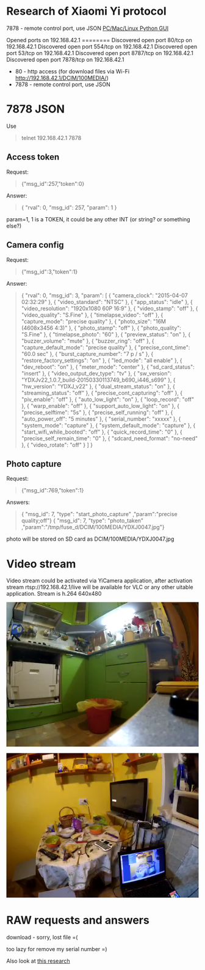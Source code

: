 Research of Xiaomi Yi protocol
============
7878 - remote control port, use JSON 
[PC/Mac/Linux Python GUI](https://github.com/deltaflyer4747/Xiaomi_Yi/tree/master/Standalone_scripts)

<cut>
Opened ports on 192.168.42.1
========
Discovered open port 80/tcp on 192.168.42.1
Discovered open port 554/tcp on 192.168.42.1
Discovered open port 53/tcp on 192.168.42.1
Discovered open port 8787/tcp on 192.168.42.1
Discovered open port 7878/tcp on 192.168.42.1

 - 80 - http access (for download files via Wi-Fi http://192.168.42.1/DCIM/100MEDIA/)
 - 7878 - remote control port, use JSON 

7878 JSON
====
Use 
 > telnet 192.168.42.1 7878

Access token
----
Request:
 > {"msg_id":257,"token":0}

Answer:
 > { "rval": 0, "msg_id": 257, "param": 1 }

param=1, 1 is a TOKEN, it could be any other INT (or string? or something else?)

Camera config
--------
Request:
 > {"msg_id":3,"token":1}

Answer:
 > { "rval": 0, "msg_id": 3, "param": [ { "camera_clock": "2015-04-07 02:32:29" }, { "video_standard": "NTSC" }, { "app_status": "idle" }, { "video_resolution": "1920x1080 60P 16:9" }, { "video_stamp": "off" }, { "video_quality": "S.Fine" }, { "timelapse_video": "off" }, { "capture_mode": "precise quality" }, { "photo_size": "16M (4608x3456 4:3)" }, { "photo_stamp": "off" }, { "photo_quality": "S.Fine" }, { "timelapse_photo": "60" }, { "preview_status": "on" }, { "buzzer_volume": "mute" }, { "buzzer_ring": "off" }, { "capture_default_mode": "precise quality" }, { "precise_cont_time": "60.0 sec" }, { "burst_capture_number": "7 p / s" }, { "restore_factory_settings": "on" }, { "led_mode": "all enable" }, { "dev_reboot": "on" }, { "meter_mode": "center" }, { "sd_card_status": "insert" }, { "video_output_dev_type": "tv" }, { "sw_version": "YDXJv22_1.0.7_build-20150330113749_b690_i446_s699" }, { "hw_version": "YDXJ_v22" }, { "dual_stream_status": "on" }, { "streaming_status": "off" }, { "precise_cont_capturing": "off" }, { "piv_enable": "off" }, { "auto_low_light": "on" }, { "loop_record": "off" }, { "warp_enable": "off" }, { "support_auto_low_light": "on" }, { "precise_selftime": "5s" }, { "precise_self_running": "off" }, { "auto_power_off": "5 minutes" }, { "serial_number": "xxxxx" }, { "system_mode": "capture" }, { "system_default_mode": "capture" }, { "start_wifi_while_booted": "off" }, { "quick_record_time": "0" }, { "precise_self_remain_time": "0" }, { "sdcard_need_format": "no-need" }, { "video_rotate": "off" } ] }

Photo capture
-------
Request:
 > {"msg_id":769,"token":1} 

Answers:
 > { "msg_id": 7, "type": "start_photo_capture" ,"param":"precise quality;off"}
 > { "msg_id": 7, "type": "photo_taken" ,"param":"/tmp/fuse_d/DCIM/100MEDIA/YDXJ0047.jpg"}

photo will be stored on SD card as DCIM/100MEDIA/YDXJ0047.jpg

Video stream
==========
Video stream could be activated via YiCamera application, after activation stream rtsp://192.168.42.1/live will be available for VLC or any other uitable application. Stream is h.264 640x480

![pic1](https://github.com/SovGVDWebsites/copter.sovgvd.info/blob/master/pics/ab4/858/ab485818ce9af6b0307890a0304391a9.png?raw=true)

![pic2](https://github.com/SovGVDWebsites/copter.sovgvd.info/blob/master/pics/631/5cf/6315cffb793a1c2ef961f3fdea874a86.png?raw=true)


RAW requests and answers
============
download - sorry, lost file =(

too lazy for remove my serial number =)


Also look at [this research](https://github.com/vogloblinsky/elmo-qbic-4-cam-rig-manager/blob/master/API_Reverse_engineering.md) 
